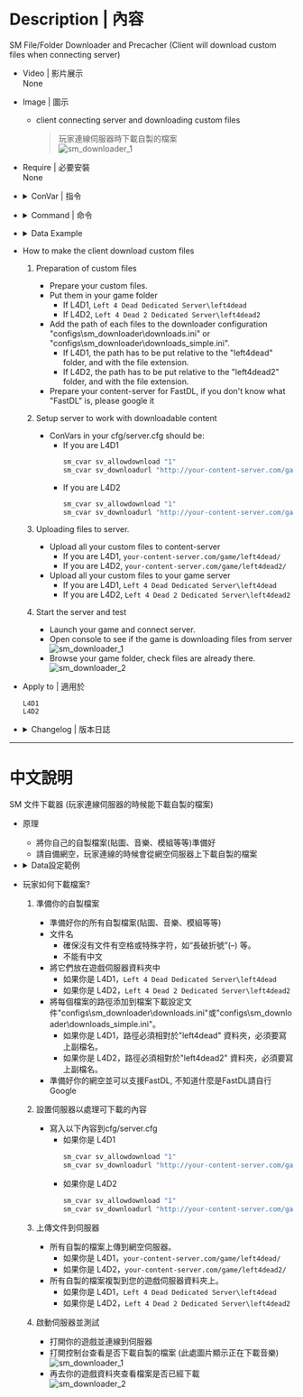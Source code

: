 # Description | 內容
SM File/Folder Downloader and Precacher
(Client will download custom files when connecting server)

* Video | 影片展示
<br/>None

* Image | 圖示
	* client connecting server and downloading custom files
		> 玩家連線伺服器時下載自製的檔案
		<br/>![sm_downloader_1](image/sm_downloader_1.jpg)

* Require | 必要安裝
<br/>None

* <details><summary>ConVar | 指令</summary>

    * cfg/sourcemod/map-decals.cfg
		```php
		// (Download & Precache) Full path of the normal downloader configuration to load. 
		// IE: configs/sm_downloader/downloads.ini
		sm_downloader_config "configs/sm_downloader/downloads.ini"

		// 0=Plugin off, 1=Plugin on.
		sm_downloader_enabled "1"

		// If 1, Enable normal downloader file.
		sm_downloader_normal "1"

		// If 1, Enable simple downloader file.
		sm_downloader_simple "0"

		// (Download Only No Precache) Full path of the simple downloader configuration to load. 
		// IE: configs/sm_downloader/downloads_simple.ini
		sm_simple_downloader_config "configs/sm_downloader/downloads_simple.ini"
		```
</details>

* <details><summary>Command | 命令</summary>

	None
</details>

* <details><summary>Data Example</summary>

	* configs\sm_downloader\downloads.ini, this is normal downloader configuration
		```php
		//Don't modify or remove the Comment Lines ( // )
		//Can not download .VPK files 
		//Files (Download Only No Precache)
		path/anymap.ext
		path/anymap2.ext

		//Decal Files (Download and Precache)
		materials/decals/anymap.vmt
		materials/decals/anymap.vtf

		//Sound Files (Download and Precache)
		sound/misc/Anymap.wav
		sound/misc/Anymap3.wav

		//Model Files (Download and Precache)
		models/parachute/parachute_green.mdl
		```

	* configs\sm_downloader\downloads_simple.ini, this is simple downloader configuration (Download Only No Precache)
		```php
		path/anymap.ext
		path/anymap2.ext

		materials/decals/anymap.vmt
		materials/decals/anymap.vtf

		sound/misc/Anymap.wav
		sound/misc/Anymap3.wav

		models/parachute/parachute_green.mdl
		```

	> __Note__ If you don't know which file to use, just enable and use the normal downloader configuration
</details>

* How to make the client download custom files
	1. Preparation of custom files
		* Prepare your custom files.
		* Put them in your game folder
    		* If L4D1, ```Left 4 Dead Dedicated Server\left4dead```
    		* If L4D2, ```Left 4 Dead 2 Dedicated Server\left4dead2```
		* Add the path of each files to the downloader configuration "configs\sm_downloader\downloads.ini" or "configs\sm_downloader\downloads_simple.ini". 
    		* If L4D1, the path has to be put relative to the "left4dead" folder, and with the file extension.
    		* If L4D2, the path has to be put relative to the "left4dead2" folder, and with the file extension.
		* Prepare your content-server for FastDL, if you don't know what "FastDL" is, please google it

	2. Setup server to work with downloadable content
		* ConVars in your cfg/server.cfg should be:
			* If you are L4D1
				```php
				sm_cvar sv_allowdownload "1"
				sm_cvar sv_downloadurl "http://your-content-server.com/game/left4dead/"
				```
			* If you are L4D2
				```php
				sm_cvar sv_allowdownload "1"
				sm_cvar sv_downloadurl "http://your-content-server.com/game/left4dead2"	
				```

	3. Uploading files to server.
		* Upload all your custom files to content-server
			* If you are L4D1, ```your-content-server.com/game/left4dead/```
			* If you are L4D2, ```your-content-server.com/game/left4dead2/```
		* Upload all your custom files to your game server
    		* If you are L4D1, ```Left 4 Dead Dedicated Server\left4dead```
    		* If you are L4D2, ```Left 4 Dead 2 Dedicated Server\left4dead2```

	4. Start the server and test
		* Launch your game and connect server. 
		* Open console to see if the game is downloading files from server
		<br/>![sm_downloader_1](image/sm_downloader_1.jpg)
		* Browse your game folder, check files are already there.
		<br/>![sm_downloader_2](image/sm_downloader_2.jpg)

* Apply to | 適用於
	```
	L4D1
	L4D2
	```

* <details><summary>Changelog | 版本日誌</summary>

    * 1.8 (2023-5-4)
		* Fixed custom spray blocked and fail to download

    * 1.7 (2022-11-16)
	    * Remake Code
		* Auto-generate cfg

    * v1.4
	    * [original plugin by berni](https://forums.alliedmods.net/showthread.php?t=69502)
</details>

- - - -
# 中文說明
SM 文件下載器 (玩家連線伺服器的時候能下載自製的檔案)

* 原理
	* 將你自己的自製檔案(貼圖、音樂、模組等等)準備好
	* 請自備網空，玩家連線的時候會從網空伺服器上下載自製的檔案

* <details><summary>Data設定範例</summary>

	* configs\sm_downloader\downloads.ini, 這是正常版的檔案下載設定文件
		```php
		//不要移除任何原有的符號 ( // )
		//不能傳輸.vpk檔案
		//Files (只下載不預緩存)
		path/anymap.ext
		path/anymap2.ext

		//Decal Files (下載並預緩存)
		materials/decals/anymap.vmt
		materials/decals/anymap.vtf

		//Sound Files (下載並預緩存)
		sound/misc/Anymap.wav
		sound/misc/Anymap3.wav

		//Model Files (下載並預緩存)
		models/parachute/parachute_green.mdl
		```

	* configs\sm_downloader\downloads_simple.ini, 這是簡單版的檔案下載設定文件 (只下載不預緩存)
		```php
		path/anymap.ext
		path/anymap2.ext

		materials/decals/anymap.vmt
		materials/decals/anymap.vtf

		sound/misc/Anymap.wav
		sound/misc/Anymap3.wav

		models/parachute/parachute_green.mdl
		```

	> __Note__ 如果你不知道這兩設定文件有捨差別又是在幹嗎, 建議你一律使用正常版的檔案下載設定文件
</details>

* 玩家如何下載檔案?
	1. 準備你的自製檔案
		* 準備好你的所有自製檔案(貼圖、音樂、模組等等)
		* 文件名
			* 確保沒有文件有空格或特殊字符，如“長破折號”(–) 等。
			* 不能有中文
		* 將它們放在遊戲伺服器資料夾中
    		* 如果你是 L4D1，```Left 4 Dead Dedicated Server\left4dead```
    		* 如果你是 L4D2，```Left 4 Dead 2 Dedicated Server\left4dead2```
		* 將每個檔案的路徑添加到檔案下載設定文件"configs\sm_downloader\downloads.ini"或"configs\sm_downloader\downloads_simple.ini"。
    		* 如果你是 L4D1，路徑必須相對於"left4dead" 資料夾，必須要寫上副檔名。
    		* 如果你是 L4D2，路徑必須相對於"left4dead2" 資料夾，必須要寫上副檔名。
		* 準備好你的網空並可以支援FastDL, 不知道什麼是FastDL請自行Google
		
	2. 設置伺服器以處理可下載的內容
		* 寫入以下內容到cfg/server.cfg
			* 如果你是 L4D1
				```php
				sm_cvar sv_allowdownload "1"
				sm_cvar sv_downloadurl "http://your-content-server.com/game/left4dead/"
				```
			* 如果你是 L4D2
				```php
				sm_cvar sv_allowdownload "1"
				sm_cvar sv_downloadurl "http://your-content-server.com/game/left4dead2"	
				```
		
	3. 上傳文件到伺服器
		* 所有自製的檔案上傳到網空伺服器。
    		* 如果你是 L4D1，```your-content-server.com/game/left4dead/```
    		* 如果你是 L4D2，```your-content-server.com/game/left4dead2/```
		* 所有自製的檔案複製到您的遊戲伺服器資料夾上。
    		* 如果你是 L4D1，```Left 4 Dead Dedicated Server\left4dead```
    		* 如果你是 L4D2，```Left 4 Dead 2 Dedicated Server\left4dead2```
		
	4. 啟動伺服器並測試
		* 打開你的遊戲並連線到伺服器
		* 打開控制台查看是否下載自製的檔案 (此處圖片顯示正在下載音樂)
		<br/>![sm_downloader_1](image/sm_downloader_1.jpg)
		* 再去你的遊戲資料夾查看檔案是否已經下載 
		<br/>![sm_downloader_2](image/sm_downloader_2.jpg)
